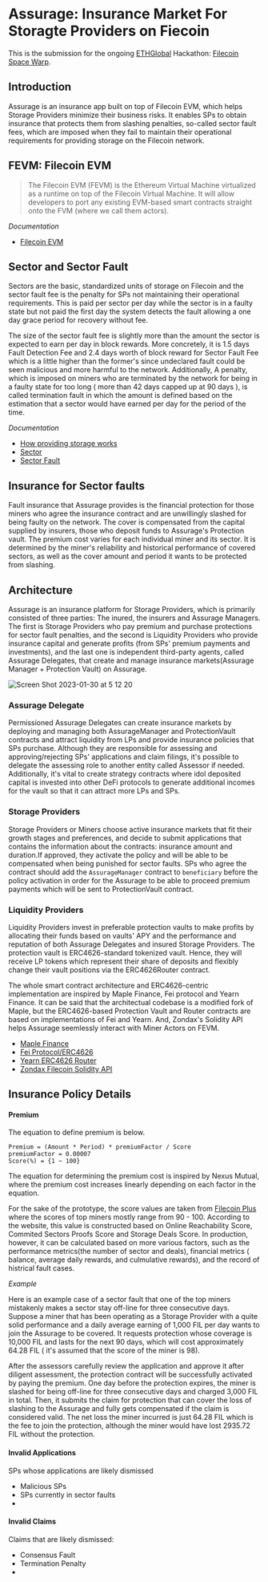 # Assurage: Insurance Market For Storagte Providers on Fiecoin

This is the submission for the ongoing [ETHGlobal](https://ethglobal.com/) Hackathon: [Filecoin Space Warp](https://ethglobal.com/events/spacewarp). 

## Introduction
Assurage is an insurance app built on top of Filecoin EVM, which helps Storage Providers minimize their business risks. It enables SPs to obtain insurance that protects them from slashing penalties, so-called sector fault fees, which are imposed when they fail to maintain their operational requirements for providing storage on the Filecoin network. 

## FEVM: Filecoin EVM 
>The Filecoin EVM (FEVM) is the Ethereum Virtual Machine virtualized as a runtime on top of the Filecoin Virtual Machine. It will allow developers to port any existing EVM-based smart contracts straight onto the FVM (where we call them actors). 

*Documentation*
- [Filecoin EVM](https://docs.filecoin.io/developers/smart-contracts/concepts/filecoin-evm/)

## Sector and Sector Fault

Sectors are the basic, standardized units of storage on Filecoin and the sector fault fee is the penalty for SPs not maintaining their operational requirements. This is paid per sector per day while the sector is in a faulty state but not paid the first day the system detects the fault allowing a one day grace period for recovery without fee. 

The size of the sector fault fee is slightly more than the amount the sector is expected to earn per day in block rewards. More concretely, it is 1.5 days Fault Detection Fee and 2.4 days worth of block reward for Sector Fault Fee which is a little higher than the former's since undeclared fault could be seen malicious and more harmful to the network. Additionally, A penalty, which is imposed on miners who are terminated by the network for being in a faulty state for too long ( more than 42 days capped up at 90 days ), is called termination fault in which the amount is defined based on the estimation that a sector would have earned per day for the period of the time.

*Documentation*
- [How providing storage works](https://docs.filecoin.io/storage-provider/basics/how-providing-storage-works/)
- [Sector](https://spec.filecoin.io/#section-systems.filecoin_mining.sector)
- [Sector Fault](https://spec.filecoin.io/#section-systems.filecoin_mining.sector.sector-faults)

## Insurance for Sector faults

Fault insurance that Assurage provides is the financial protection for those miners who agree the insurance contract and are unwillingly slashed for being faulty on the network. The cover is compensated from the capital supplied by insurers, those who deposit funds to Assurage's Protection vault. The premium cost varies for each individual miner and its sector. It is determined by the miner's reliability and historical performance of covered sectors, as well as the cover amount and period it wants to be protected from slashing. 

## Architecture 

Assurage is an insurance platform for Storage Providers, which is primarily consisted of three parties: The inured, the insurers and Assurage Managers. The first is Storage Providers who pay premium and purchase protections for sector fault penalties, and the second is Liquidity Providers who provide insurance capital and generate profits (from SPs' premium payments and investments), and the last one is independent third-party agents, called Assurage Delegates, that create and manage insurance markets(Assurage Manager + Protection Vault) on Assurage. 

![Screen Shot 2023-01-30 at 5 12 20](https://user-images.githubusercontent.com/88586592/215368064-bf8a6c2b-893d-4efe-a606-503c3ea64e3a.png)

### Assurage Delegate
Permissioned Assurage Delegates can create insurance markets by deploying and managing both AssurageManager and ProtectionVault contracts and attract liquidity from LPs and provide insurance policies that SPs purchase. Although they are responsible for assessing and approving/rejecting SPs' applications and claim filings, it's possible to delegate the assessing role to another entity called Assessor if needed. Additionally, it's vital to create strategy contracts where idol deposited capital is invested into other DeFi protocols to generate additional incomes for the vault so that it can attract more LPs and SPs.

### Storage Providers
Storage Providers or Miners choose active insurance markets that fit their growth stages and preferences, and decide to submit applications that contains the information about the contracts: insurance amount and duration.If approved, they activate the policy and will be able to be compensated when being punished for sector faults. SPs who agree the contract should add the `AssurageManager` contract to `beneficiary` before the policy activation in order for the Assurage to be able to proceed premium payments which will be sent to ProtectionVault contract.

### Liquidity Providers
Liquidity Providers invest in preferable protection vaults to make profits by allocating their funds based on vaults' APY and the performance and reputation of both Assurage Delegates and insured Storage Providers. The protection vault is ERC4626-standard tokenized vault. Hence, they will receive LP tokens which represent their share of deposits and flexibly change their vault positions via the ERC4626Router contract.

The whole smart contract architecture and ERC4626-centric implementation are inspired by Maple Finance, Fei protocol and Yearn Finance. It can be said that the architectual codebase is a modified fork of Maple, but the ERC4626-based Protection Vault and Router contracts are based on implementations of Fei and Yearn. And, Zondax's Solidity API helps Assurage seemlessly interact with Miner Actors on FEVM.

- [Maple Finance](https://github.com/maple-labs)
- [Fei Protocol/ERC4626](https://github.com/fei-protocol/ERC4626)
- [Yearn ERC4626 Router](https://github.com/Schlagonia/Yearn-ERC4626-Router)
- [Zondax Filecoin Solidity API](https://github.com/Zondax/filecoin-solidity)

## Insurance Policy Details

#### Premium 

The equation to define premium is below.

```shell
Premium = (Amount * Period) * premiumFactor / Score
premiumFactor = 0.00007
Score(%) = {1 ~ 100}
```

The equation for determining the premium cost is inspired by Nexus Mutual, where the premium cost increases linearly depending on each factor in the equation.

For the sake of the prototype, the score values are taken from [Filecoin Plus](https://filfox.info/en/ranks/power) where the scores of top miners mostly range from 90 - 100. According to the website, this value is constructed based on Online Reachability Score, Commited Sectors Proofs Score and Storage Deals Score. In production, however, it can be calculated based on more various factors, such as the performance metrics(the number of sector and deals), financial metrics ( balance, average daily rewards, and culmulative rewards), and the record of histrical fault cases.

*Example*

Here is an example case of a sector fault that one of the top miners mistakenly makes a sector stay off-line for three consecutive days. Suppose a miner that has been operating as a Storage Provider with a quite solid performance and a daily average earning of 1,000 FIL per day wants to join the Assurage to be covered. It requests protection whose coverage is 10,000 FIL and lasts for the next 90 days, which will cost approximately 64.28 FIL ( it's assumed that the score of the miner is 98).

After the assessors carefully review the application and approve it after diligent assessment, the protection contract will be successfully activated by paying the premium. One day before the protection expires, the miner is slashed for being off-line for three consecutive days and charged 3,000 FIL in total. Then, it submits the claim for protection that can cover the loss of slashing to the Assurage and fully gets compensated if the claim is considered valid. The net loss the miner incurred is just 64.28 FIL which is the fee to join the protection, although the miner would have lost 2935.72 FIL without the protection.

#### Invalid Applications

SPs whose applications are likely dismissed

- Malicious SPs
- SPs currently in sector faults
- 

#### Invalid Claims

Claims that are likely dismissed:
- Consensus Fault
- Termination Penalty
- 

